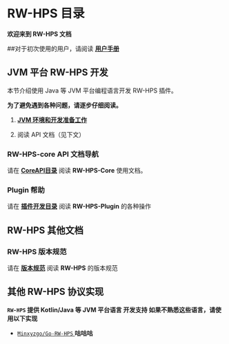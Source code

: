 # RW-HPS 目录

**欢迎来到 RW-HPS 文档**

##对于初次使用的用户，请阅读 [**用户手册**](run/UserManual.md)

## JVM 平台 RW-HPS 开发

本节介绍使用 Java 等 JVM 平台编程语言开发 RW-HPS 插件。

**为了避免遇到各种问题，请逐步仔细阅读。**

1. [**JVM 环境和开发准备工作**](plugin/Preparations.md)

2. 阅读 API 文档（见下文）

### RW-HPS-core API 文档导航

请在 [**CoreAPI目录**](api/CoreAPI.md) 阅读 **RW-HPS-Core** 使用文档。

### Plugin 帮助

请在 [**插件开发目录**](plugin/README.md) 阅读 **RW-HPS-Plugin** 的各种操作

## RW-HPS 其他文档

### RW-HPS 版本规范

请在 [**版本规范**](update/Evolution.md) 阅读 **RW-HPS** 的版本规范

## 其他 RW-HPS 协议实现

**`RW-HPS` 提供 Kotlin/Java 等 JVM 平台语言 开发支持 如果不熟悉这些语言，请使用以下实现**

- [`Minxyzgo/Go-RW-HPS` ](https://github.com/Minxyzgo/Go-RW-HPS) **咕咕咕**